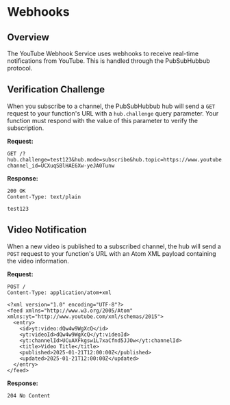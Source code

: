 # Webhooks

## Overview

The YouTube Webhook Service uses webhooks to receive real-time notifications from YouTube. This is handled through the PubSubHubbub protocol.

## Verification Challenge

When you subscribe to a channel, the PubSubHubbub hub will send a `GET` request to your function's URL with a `hub.challenge` query parameter. Your function must respond with the value of this parameter to verify the subscription.

**Request:**
```http
GET /?hub.challenge=test123&hub.mode=subscribe&hub.topic=https://www.youtube.com/feeds/videos.xml?channel_id=UCXuqSBlHAE6Xw-yeJA0Tunw
```

**Response:**
```
200 OK
Content-Type: text/plain

test123
```

## Video Notification

When a new video is published to a subscribed channel, the hub will send a `POST` request to your function's URL with an Atom XML payload containing the video information.

**Request:**
```http
POST /
Content-Type: application/atom+xml

<?xml version="1.0" encoding="UTF-8"?>
<feed xmlns="http://www.w3.org/2005/Atom" xmlns:yt="http://www.youtube.com/xml/schemas/2015">
  <entry>
    <id>yt:video:dQw4w9WgXcQ</id>
    <yt:videoId>dQw4w9WgXcQ</yt:videoId>
    <yt:channelId>UCuAXFkgsw1L7xaCfnd5JJOw</yt:channelId>
    <title>Video Title</title>
    <published>2025-01-21T12:00:00Z</published>
    <updated>2025-01-21T12:00:00Z</updated>
  </entry>
</feed>
```

**Response:**
```
204 No Content
```
